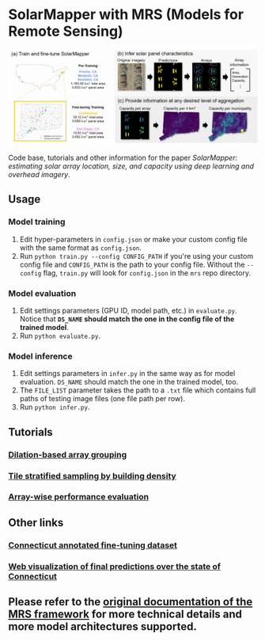 # SolarMapper with MRS (Models for Remote Sensing)
![SolarMapper flow chart](./solarmapper_demo/flow-chart.jpg)

Code base, tutorials and other information for the paper *SolarMapper: estimating solar array location, size, and capacity using deep learning and overhead imagery*.

## Usage

### Model training
1. Edit hyper-parameters in `config.json` or make your custom config file with the same format as `config.json`.
2. Run `python train.py --config CONFIG_PATH` if you're using your custom config file and `CONFIG_PATH` is the path to your config file. Without the `--config` flag, `train.py` will look for `config.json` in the `mrs` repo directory.

### Model evaluation
1. Edit settings parameters (GPU ID, model path, etc.) in `evaluate.py`. Notice that **`DS_NAME` should match the one in the config file of the trained model**.
2. Run `python evaluate.py`.

### Model inference
1. Edit settings parameters in `infer.py` in the same way as for model evaluation. `DS_NAME` should match the one in the trained model, too.
2. The `FILE_LIST` parameter takes the path to a `.txt` file which contains full paths of testing image files (one file path per row).
3. Run `python infer.py`.

## Tutorials

### [Dilation-based array grouping](solarmapper_demo/dilation_based_grouping/dilation_based_grouping.ipynb)

### [Tile stratified sampling by building density](solarmapper_demo/building_density_tile_stratified_sampling/building_density_stratified_sampling.ipynb)

### [Array-wise performance evaluation](solarmapper_demo/array_wise_evaluation/array_wise_evaluation.ipynb)

## Other links
### [Connecticut annotated fine-tuning dataset](https://figshare.com/articles/dataset/Connecticut_Solar_PV_Semantic_Segmentation_Dataset/18982199)
### [Web visualization of final predictions over the state of Connecticut](https://wh145.pages.oit.duke.edu/solarMapper/)
## Please refer to the [original documentation of the MRS framework](https://github.com/waynehuu/mrs/blob/main/README.md) for more technical details and more model architectures supported.
